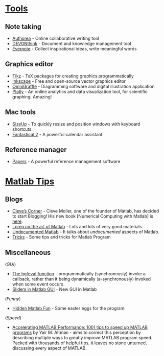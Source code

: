# [Tools](https://github.com/hijizhou/Collections/wiki/Tools)
## Note taking
* [Authorea](https://www.authorea.com) - Online collaborative writing tool
* [DEVONthink](http://www.devontechnologies.com/products/devonthink/overview.html) - Document and knowledge management tool
* [Evernote](https://evernote.com) - Collect inspirational ideas, write meaningful words

## Graphics editor
* [Tikz](http://www.texample.net/tikz/examples/) - TeX packages for creating graphics programmatically
* [Inkscape](https://inkscape.org) - Free and open-source vector graphics editor
* [OmniGraffle](https://www.omnigroup.com/omnigraffle) - Diagramming software and digital illustration application
* [Plotly](https://plot.ly/) - An online analytics and data visualization tool, for scientific graphing. Amazing!

## Mac tools
* [SizeUp](http://www.irradiatedsoftware.com/sizeup/) - To quickly resize and position windows with keyboard shortcuts
* [Fantastical 2](https://flexibits.com/fantastical) - A powerful calendar assistant

## Reference manager
* [Papers](http://www.papersapp.com/) - A powerful reference management software


# [Matlab Tips](#)
## Blogs
* [Cleve’s Corner](http://blogs.mathworks.com/cleve/) - Cleve Moller, one of the founder of Matlab, has decided to start Blogging! His new book [Numerical Computing with Matlab] is [here](http://www.amazon.com/gp/product/0898715601/ref=as_li_tf_tl?ie=UTF8&camp=1789&creative=9325&creativeASIN=0898715601&linkCode=as2&tag=matlabtipscom-20).
* [Loren on the art of Matlab](http://blogs.mathworks.com/loren/) - Lots and lots of very good materials.
* [Undocumented Matlab](http://undocumentedmatlab.com/) - It talks about _undocumented_ aspects of Matlab. 
* [Tricks](http://www.ee.columbia.edu/~marios/matlab/matlab_tricks.html) - Some tips and tricks for Matlab Program

## Miscellaneous
(*GUI*)
* [The hgfeval function](http://undocumentedmatlab.com/blog/hgfeval) - programmatically (synchronously) invoke a callback, rather than it being dynamically (a-synchronously) invoked when some event occurs. 
* [Sliders in Matlab GUI](http://undocumentedmatlab.com/blog/sliders-in-matlab-gui#more-5827) - New GUI in Matlab

(*Funny*)
* [Hidden Matlab Fun](http://ashanpeiris.blogspot.hk/2014/12/matlab-easter-eggs.html) - Some easter eggs for the program

(*Speed*)
* [Accelerating MATLAB Performance: 1001 tips to speed up MATLAB programs](https://www.crcpress.com/Accelerating-MATLAB-Performance-1001-tips-to-speed-up-MATLAB-programs/Altman/9781482211290) by Yair M. Altman - aims to correct this perception by describing multiple ways to greatly improve MATLAB program speed. Packed with thousands of helpful tips, it leaves no stone unturned, discussing every aspect of MATLAB.

